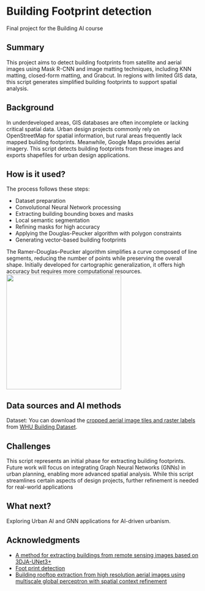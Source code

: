 # Building Footprint detection
Final project for the Building AI course

## Summary
This project aims to detect building footprints from satellite and aerial images using Mask R-CNN and image matting techniques, including KNN matting, closed-form matting, and Grabcut. In regions with limited GIS data, this script generates simplified building footprints to support spatial analysis.

## Background
In underdeveloped areas, GIS databases are often incomplete or lacking critical spatial data. Urban design projects commonly rely on OpenStreetMap for spatial information, but rural areas frequently lack mapped building footprints. Meanwhile, Google Maps provides aerial imagery. This script detects building footprints from these images and exports shapefiles for urban design applications.

## How is it used?
The process follows these steps:
- Dataset preparation
- Convolutional Neural Network processing
- Extracting building bounding boxes and masks
- Local semantic segmentation
- Refining masks for high accuracy
- Applying the Douglas-Peucker algorithm with polygon constraints
- Generating vector-based building footprints
  
The Ramer–Douglas–Peucker algorithm simplifies a curve composed of line segments, reducing the number of points while preserving the overall shape. Initially developed for cartographic generalization, it offers high accuracy but requires more computational resources.
<img src="https://upload.wikimedia.org/wikipedia/commons/3/30/Douglas-Peucker_animated.gif" width="300">


## Data sources and AI methods
Dataset:
You can download the [cropped aerial image tiles and raster labels](https://study.rsgis.whu.edu.cn/pages/download/3.%20The%20cropped%20aerial%20image%20tiles%20and%20raster%20labels.zip) from [WHU Building Dataset](https://study.rsgis.whu.edu.cn/pages/download/building_dataset.html).

## Challenges
This script represents an initial phase for extracting building footprints. Future work will focus on integrating Graph Neural Networks (GNNs) in urban planning, enabling more advanced spatial analysis. While this script streamlines certain aspects of design projects, further refinement is needed for real-world applications

## What next?
Exploring Urban AI and GNN applications for AI-driven urbanism.

## Acknowledgments
* [A method for extracting buildings from remote sensing images based on 3DJA-UNet3+](https://www.nature.com/articles/s41598-024-70019-z)
* [Foot print detection](https://github.com/chenzhaiyu/footprint-detection)
* [Building rooftop extraction from high resolution aerial images using multiscale global perceptron with spatial context refinement](https://www.nature.com/articles/s41598-025-91206-6?fromPaywallRec=false)

